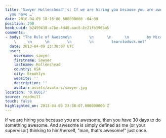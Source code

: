 ```yaml
---
title: 'Sawyer Hollenshead''s: If we are hiring you because you are awesome, then
  you have …'
date: 2016-04-09 18:16:00.600000000 -04:00
position: 290
book_uuid: b2499438-a7be-4d48-aac8-8c21fb3963a5
comments:
- body: "The Rule of Awesome\n        \n      \n      \n        by Micah Baldwin\n
    \     \n      \n        \n        \n        learntoduck.net"
  date: 2013-04-09 23:38:07 UTC
  user:
    username: sawyer
    firstname: Sawyer
    lastname: Hollenshead
    country: USA
    city: Brooklyn
    website: ''
    description: ''
    avatar: assets/avatars/sawyer.jpg
location: '0.86617'
source: readmill
touch: false
highlighted_on: 2013-04-09 23:38:07.000000000 Z
---
```


If we are hiring you because you are awesome, then you have 30 days to do something awesome. And awesome is simply defined as me (or your supervisor) thinking to him/herself, "man, that's awesome!" just once.